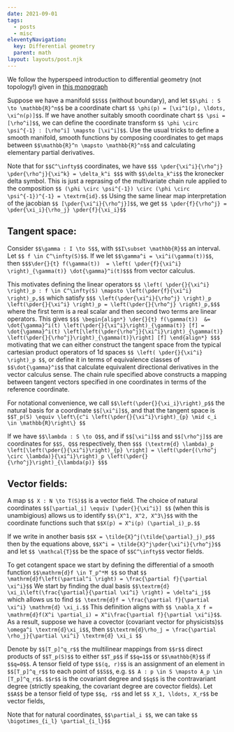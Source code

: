 ```yaml
---
date: 2021-09-01
tags:
  - posts
  - misc
eleventyNavigation:
  key: Differential geometry
  parent: math
layout: layouts/post.njk
---
```


We follow the hyperspeed introduction to differential geometry (not topology!) given in [this monograph](https://bookstore.ams.org/mmono-191)

Suppose we have a manifold `$$S$$` (without boundary), and let `$$\phi : S \to \mathbb{R}^n$$` be 
a coordinate chart `$$ \phi(p) = [\xi^1(p), \ldots, \xi^n(p)]$$`. 
If we have another suitably smooth coordinate chart `$$ \psi = [\rho^i]$$`,
we can define the coordinate transform `$$ \phi \circ \psi^{-1} : [\rho^i] \mapsto [\xi^i]$$`.
Use the usual tricks to define a smooth manifold, smooth functions by composing coordinates to get
maps between `$$\mathbb{R}^n \mapsto \mathbb{R}^n$$` and calculating elementary partial derivatives.

Note that for `$$C^\infty$$` coordinates, we have 
`$$$ \pder{\xi^i}{\rho^j} \pder{\rho^j}{\xi^k} = \delta_k^i $$$` 
with `$$\delta_k^i$$` the kronecker delta symbol.
This is just a reprasing of the multivariate chain rule applied to the 
composition `$$ (\phi \circ \psi^{-1}) \circ (\phi \circ \psi^{-1})^{-1} = \textrm{id}.$$`
Using the same linear map interpretation of the jacobian `$$ [\pder{\xi^i}{\rho^j}]$$`,
we get `$$ \pder{f}{\rho^j} = \pder{\xi_i}{\rho_j} \pder{f}{\xi_i}$$`


## Tangent space:
Consider `$$\gamma : I \to S$$`, with `$$I\subset \mathbb{R}$$` an interval. Let `$$ f \in C^\infty(S)$$`.
If we let `$$\gamma^i = \xi^i(\gamma(t))$$`, then `$$$\der{}{t} f(\gamma(t))  = \left( \pder{f}{\xi^i} \right)_{\gamma(t)} \dot{\gamma}^i(t)$$$`
from vector calculus.

This motivates defining the linear operators 
`$$ \left( \pder{}{\xi^i} \right)_p : f \in C^\infty(S) \mapsto \left(\pder{f}{\xi^i} \right)_p,$$`
which satisfy
`$$$ \left(\pder{\xi^i}{\rho^j} \right)_p  \left(\pder{}{\xi^i} \right)_p = \left(\pder{}{\rho^j} \right)_p,$$$`
where the first term is a real scalar and then second two terms are linear operators. This gives
`$$$
\begin{align*}
\der{}{t} f(\gamma(t))  &= \dot{\gamma}^i(t) \left(\pder{}{\xi^i}\right)_{\gamma(t)} [f] = \dot{\gamma}^i(t) \left[\left(\pder{\rho^j}{\xi^i}\right)_{\gamma(t)} \left(\pder{}{\rho^j}\right)_{\gamma(t)}\right] [f]
\end{align*}
$$$`
motivating that we can either construct the tangent space from the typical cartesian product operators of 1d spaces
`$$ \left( \pder{}{\xi^i} \right)_p $$`,
or define it in terms of equivalence classes of `$$\dot{\gamma}^i$$` that calculate equivalent directional derivatives
in the vector calculus sense. The chain rule specified above constructs a mapping between tangent vectors
specified in one coordinates in terms of the reference coordinate.

For notational convenience, we call `$$\left(\pder{}{\xi_i}\right)_p$$` the natural basis for 
a coordinate `$$[\xi^i]$$`, and that the tangent space is `$$T_p(S) \equiv \left\{c^i \left(\pder{}{\xi^i}\right)_{p} \mid c_i \in \mathbb{R}\right\} $$`

If we have `$$\lambda : S \to Q$$`, and if `$$[\xi^i]$$` and `$$[\rho^j]$$` are coordinates for `$$S, Q$$` respectively, then
`$$$
(\textrm{d} \lambda)_p \left[\left(\pder{}{\xi^i}\right)_{p} \right] = \left(\pder{(\rho^j \circ \lambda)}{\xi^i}\right)_p \left(\pder{}{\rho^j}\right)_{\lambda(p)}
$$$`

## Vector fields:
A map `$$ X : N \to T(S)$$` is a vector field. The choice of natural coordinates `$$[\partial_i] \equiv [\pder{}{\xi^i}] $$` (when this is unambigious)
allows us to identify `$$\{X^1, X^2, X^3\}$$` with the coordinate functions such that `$$X(p) = X^i(p) (\partial_i)_p.$$`

If we write in another basis `$$X = \tilde{X}^j(\tilde{\partial}_j)_p$$` then by the equations above,
`$$X^i = \tilde{X}^j\pder{\xi^i}{\rho^j}$$` and let `$$ \mathcal{T}$$` be the space of `$$C^\infty$$` vector fields. 

To get cotangent space we start by defining the differential of a smooth function
`$$\mathrm{d}f \in T_p^*M $$` so that `$$ \mathrm{d}f\left(\partial^i \right) = \frac{\partial f}{\partial \xi^i}$$` We start by finding the dual basis
`$$\textrm{d} \xi_i\left(\frac{\partial}{\partial \xi^i} \right) = \delta^i_j$$` 
which allows us to find `$$ \textrm{d}f = \frac{\partial f}{\partial \xi^i} \mathrm{d} \xi_i.$$` This definition aligns with
`$$ \nabla_X f = \mathrm{d}f(X^i \partial_i) = X^i\frac{\partial f}{\partial \xi^i}$$`.
As a result, suppose we have a covector (covariant vector for physicists)`$$ \omega^i \textrm{d}\xi_i$$`,
then `$$\textrm{d}\rho_j = \frac{\partial \rho_j}{\partial \xi^i} \textrm{d} \xi_i $$`

Denote by `$$[T_p]^q_r$$` the multilinear mappings from `$$r$$` direct products of `$$T_p(S)$$` 
to either `$$T_p$$` if `$$q=1$$` or `$$\mathbb{R}$$` if `$$q=0$$`. A tensor field of type `$$(q, r)$$`
is an assignment of an element in `$$[T_p]^q_r$$` to each point of `$$S$$`, e.g. `$$ A : p \in S \mapsto A_p \in [T_p]^q_r$$`.
`$$r$$` is the covariant degree and `$$q$$` is the contravariant degree (strictly speaking, the covariant degree are covector fields).
Let `$$A$$` be a tensor field of type `$$q, r$$` and let `$$ X_1, \ldots, X_r$$` be vector fields,


Note that for natural coordinates, `$$\partial_i $$`, we can take `$$ \bigotimes_{i_l} \partial_{i_l}$$`

